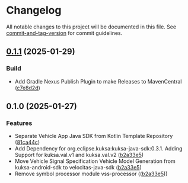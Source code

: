 # Changelog

All notable changes to this project will be documented in this file. See [commit-and-tag-version](https://github.com/absolute-version/commit-and-tag-version) for commit guidelines.

## [0.1.1](https://github.com/eclipse-velocitas/vehicle-app-java-sdk/compare/release/v0.1.0...release/v0.1.1) (2025-01-29)

### Build

* Add Gradle Nexus Publish Plugin to make Releases to MavenCentral ([c7e8d2d](https://github.com/eclipse-velocitas/vehicle-app-java-sdk/commit/c7e8d2dbe331489eb167ef75e555daea2adb4cf4))

## 0.1.0 (2025-01-27)

### Features

* Separate Vehicle App Java SDK from Kotlin Template Repository ([81ca44c](https://github.com/eclipse-velocitas/vehicle-app-java-sdk/commit/81ca44cae3d30617a5dde5959932c2b13fd384f3))
* Add Dependency for org.eclipse.kuksa:kuksa-java-sdk:0.3.1. Adding Support for kuksa.val.v1 and kuksa.val.v2 ([b2a33e5](https://github.com/eclipse-kuksa/kuksa-java-sdk/commit/b2a33e516846d5c1ad849afe521f1d339ac1d606))
* Move Vehicle Signal Specification Vehicle Model Generation from kuksa-android-sdk to velocitas-java-sdk ([b2a33e5](https://github.com/eclipse-kuksa/kuksa-java-sdk/commit/b2a33e516846d5c1ad849afe521f1d339ac1d606))
* Remove symbol processor module vss-processor (([b2a33e5](https://github.com/eclipse-kuksa/kuksa-java-sdk/commit/b2a33e516846d5c1ad849afe521f1d339ac1d606)))
